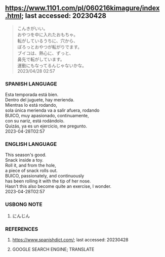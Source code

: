 ## https://www.1101.com/pl/060216kimagure/index.html; last accessed: 20230428

> こんきがいい。<br/>
> おやつを中に入れたおもちゃ。<br/>
> 転がしているうちに、穴から、<br/>
> ぽろっとおやつが転がりでます。<br/>
> ブイコは、熱心に、ずっと、<br/>
> 鼻先で転がしています。<br/>
> 運動にもなってるんじゃないかな。<br/>
> 2023/04/28 02:57 

### SPANISH LANGUAGE

Esta temporada está bien.<br/>
Dentro del juguete, hay merienda.<br/>
Mientras lo está rodando,<br/>
sola única merienda va a salir afuera, rodando<br/>
BUICO, muy apasionado, continuamente,<br/>
con su nariz, está rodándolo.<br/>
Quizás, ya es un ejercicio, me pregunto.<br/>
2023-04-28T02:57

### ENGLISH LANGUAGE

This season's good.<br/>
Snack inside a toy.<br/>
Roll it, and from the hole,<br/>
a piece of snack rolls out.<br/>
BUICO, passionately, and continuously<br/>
has been rolling it with the tip of her nose.<br/>
Hasn't this also become quite an exercise, I wonder.<br/>
2023-04-28T02:57

### USBONG NOTE

1) にんじん

### REFERENCES

1) https://www.spanishdict.com/; last accessed: 20230428

2) GOOGLE SEARCH ENGINE; TRANSLATE

